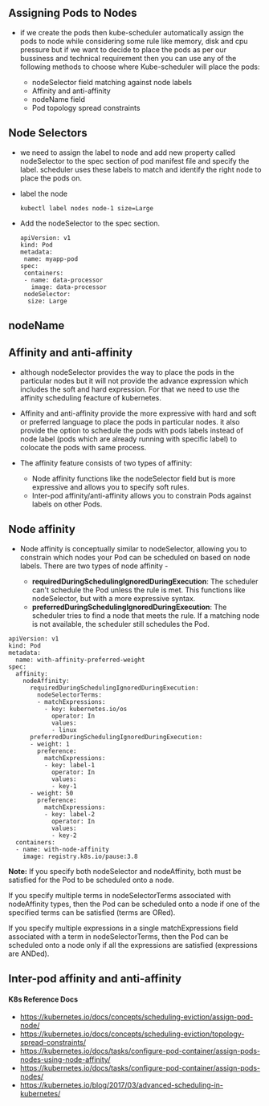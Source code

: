 ## Assigning Pods to Nodes
- if we create the pods then kube-scheduler automatically assign the pods to node while considering some rule like memory, disk and cpu pressure but if we want to decide to place the pods as per our bussiness and technical requirement then you can use any of the following methods to choose where Kube-scheduler will place the pods:
  
  - nodeSelector field matching against node labels
  - Affinity and anti-affinity
  - nodeName field
  - Pod topology spread constraints

## Node Selectors
- we need to assign the label to node and add new property called nodeSelector to the spec section of pod manifest file and specify the label. scheduler uses these labels to match and identify the right node to place the pods on.
  
- label the node
  ```
  kubectl label nodes node-1 size=Large
  ```
- Add the nodeSelector to the spec section.
  ```
  apiVersion: v1
  kind: Pod
  metadata:
   name: myapp-pod
  spec:
   containers:
   - name: data-processor
     image: data-processor
   nodeSelector:
    size: Large
  ```
## nodeName

## Affinity and anti-affinity
- although nodeSelector provides the way to place the pods in the particular nodes but it will not provide the advance expression which includes the soft and hard expression. For that we need to use the affinity scheduling feacture of kubernetes.
- Affinity and anti-affinity provide the more expressive with hard and soft or preferred language to place the pods in particular nodes. it also provide the option to schedule the pods with pods labels instead of node label (pods which are already running with specific label) to colocate the pods with same process.
- The affinity feature consists of two types of affinity:
  
  - Node affinity functions like the nodeSelector field but is more expressive and allows you to specify soft rules.
  - Inter-pod affinity/anti-affinity allows you to constrain Pods against labels on other Pods.
    
## Node affinity

- Node affinity is conceptually similar to nodeSelector, allowing you to constrain which nodes your Pod can be scheduled on based on node labels. There are two types of node affinity -
  
  - **requiredDuringSchedulingIgnoredDuringExecution**: The scheduler can't schedule the Pod unless the rule is met. This functions like nodeSelector, but with a more expressive syntax.
  - **preferredDuringSchedulingIgnoredDuringExecution**: The scheduler tries to find a node that meets the rule. If a matching node is not available, the scheduler still schedules the Pod.

```
apiVersion: v1
kind: Pod
metadata:
  name: with-affinity-preferred-weight
spec:
  affinity:
    nodeAffinity:
      requiredDuringSchedulingIgnoredDuringExecution:
        nodeSelectorTerms:
        - matchExpressions:
          - key: kubernetes.io/os
            operator: In
            values:
            - linux
      preferredDuringSchedulingIgnoredDuringExecution:
      - weight: 1
        preference:
          matchExpressions:
          - key: label-1
            operator: In
            values:
            - key-1
      - weight: 50
        preference:
          matchExpressions:
          - key: label-2
            operator: In
            values:
            - key-2
  containers:
  - name: with-node-affinity
    image: registry.k8s.io/pause:3.8
```

**Note:**
If you specify both nodeSelector and nodeAffinity, both must be satisfied for the Pod to be scheduled onto a node.

If you specify multiple terms in nodeSelectorTerms associated with nodeAffinity types, then the Pod can be scheduled onto a node if one of the specified terms can be satisfied (terms are ORed).

If you specify multiple expressions in a single matchExpressions field associated with a term in nodeSelectorTerms, then the Pod can be scheduled onto a node only if all the expressions are satisfied (expressions are ANDed).

## Inter-pod affinity and anti-affinity 

  
#### K8s Reference Docs
- https://kubernetes.io/docs/concepts/scheduling-eviction/assign-pod-node/
- https://kubernetes.io/docs/concepts/scheduling-eviction/topology-spread-constraints/
- https://kubernetes.io/docs/tasks/configure-pod-container/assign-pods-nodes-using-node-affinity/
- https://kubernetes.io/docs/tasks/configure-pod-container/assign-pods-nodes/  
- https://kubernetes.io/blog/2017/03/advanced-scheduling-in-kubernetes/







